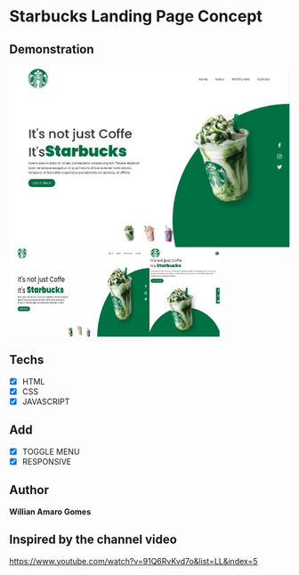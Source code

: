 # Starbucks Landing Page Concept


## Demonstration
<img src="./images/demo.JPG">
<div style="display:flex;">
    <img src="./images/jsanimation.gif" alt="js-animation" width="50%">
    <img src="./images/toggle.gif"alt="menu-toggle" width="25%">
</div>

## Techs
* [X] HTML
* [X] CSS
* [X] JAVASCRIPT

## Add

* [X] TOGGLE MENU
* [X] RESPONSIVE

## Author

**Willian Amaro Gomes**

## Inspired by the channel video

<a href="https://www.youtube.com/watch?v=91Q6RvKvd7o&list=LL&index=5">https://www.youtube.com/watch?v=91Q6RvKvd7o&list=LL&index=5</a>